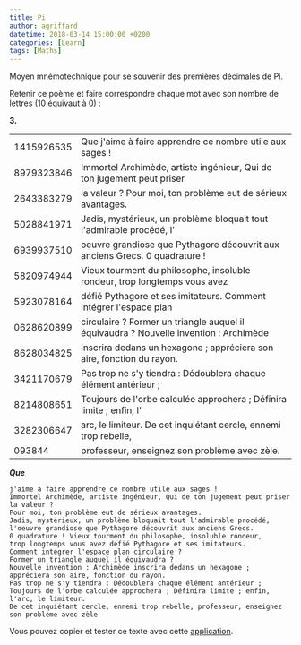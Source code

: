 ```yaml
---
title: Pi
author: agriffard
datetime: 2018-03-14 15:00:00 +0200
categories: [Learn]
tags: [Maths]
---
```


Moyen mnémotechnique pour se souvenir des premières décimales de Pi.

Retenir ce poème et faire correspondre chaque mot avec son nombre de lettres (10 équivaut à 0) :

**3.**

|            |                                                                                       |
| ---------- | ------------------------------------------------------------------------------------- |
| 1415926535 | Que j'aime à faire apprendre ce nombre utile aux sages !                              |
| 8979323846 | Immortel Archimède, artiste ingénieur, Qui de ton jugement peut priser                |
| 2643383279 | la valeur ? Pour moi, ton problème eut de sérieux avantages.                          |
| 5028841971 | Jadis, mystérieux, un problème bloquait tout l'admirable procédé, l'                  |
| 6939937510 | oeuvre grandiose que Pythagore découvrit aux anciens Grecs. 0 quadrature !            |
| 5820974944 | Vieux tourment du philosophe, insoluble rondeur, trop longtemps vous avez             |
| 5923078164 | défié Pythagore et ses imitateurs. Comment intégrer l'espace plan                     |
| 0628620899 | circulaire ? Former un triangle auquel il équivaudra ? Nouvelle invention : Archimède |
| 8628034825 | inscrira dedans un hexagone ; appréciera son aire, fonction du rayon.                 |
| 3421170679 | Pas trop ne s'y tiendra : Dédoublera chaque élément antérieur ;                       |
| 8214808651 | Toujours de l'orbe calculée approchera ; Définira limite ; enfin, l'                  |
| 3282306647 | arc, le limiteur. De cet inquiétant cercle, ennemi trop rebelle,                      |
| 093844     | professeur, enseignez son problème avec zèle.                                         |

**_Que_**

```plaintext
j'aime à faire apprendre ce nombre utile aux sages !
Immortel Archimède, artiste ingénieur, Qui de ton jugement peut priser la valeur ?
Pour moi, ton problème eut de sérieux avantages.
Jadis, mystérieux, un problème bloquait tout l'admirable procédé,
l'oeuvre grandiose que Pythagore découvrit aux anciens Grecs.
0 quadrature ! Vieux tourment du philosophe, insoluble rondeur,
trop longtemps vous avez défié Pythagore et ses imitateurs.
Comment intégrer l'espace plan circulaire ?
Former un triangle auquel il équivaudra ?
Nouvelle invention : Archimède inscrira dedans un hexagone ; appréciera son aire, fonction du rayon.
Pas trop ne s'y tiendra : Dédoublera chaque élément antérieur ;
Toujours de l'orbe calculée approchera ; Définira limite ; enfin, l'arc, le limiteur.
De cet inquiétant cercle, ennemi trop rebelle, professeur, enseignez son problème avec zèle
```

Vous pouvez copier et tester ce texte avec cette [application](https://netonia.github.io/BlazorPiWasm/).
